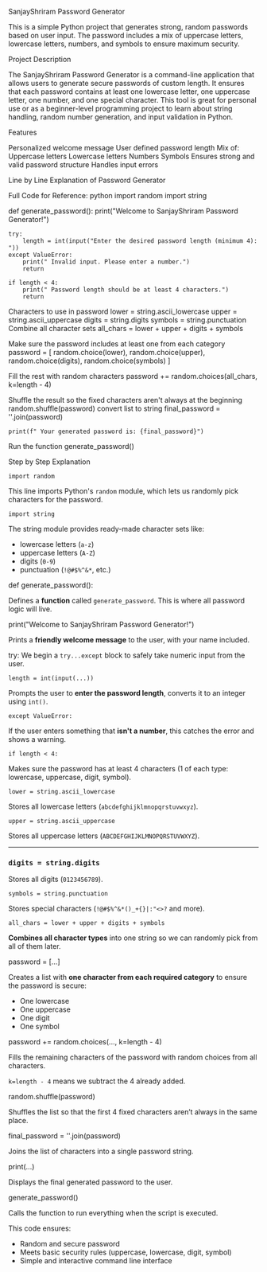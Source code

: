 SanjayShriram Password Generator

This is a simple Python project that generates strong, random passwords based on user input. The password includes a mix of uppercase letters, lowercase letters, numbers, and symbols to ensure maximum security.


Project Description

The SanjayShriram Password Generator is a command-line application that allows users to generate secure passwords of custom length. It ensures that each password contains at least one lowercase letter, one uppercase letter, one number, and one special character.
This tool is great for personal use or as a beginner-level programming project to learn about string handling, random number generation, and input validation in Python.



 Features

  Personalized welcome message
  User defined password length
Mix of:
    Uppercase letters
    Lowercase letters
    Numbers
    Symbols
Ensures strong and valid password structure
Handles input errors

 Line by Line Explanation of Password Generator
 
Full Code for Reference:
python
import random
import string

def generate_password():
    print("Welcome to SanjayShriram Password Generator!")
    
    try:
        length = int(input("Enter the desired password length (minimum 4): "))
    except ValueError:
        print(" Invalid input. Please enter a number.")
        return

    if length < 4:
        print(" Password length should be at least 4 characters.")
        return

Characters to use in password
    lower = string.ascii_lowercase
    upper = string.ascii_uppercase
    digits = string.digits
    symbols = string.punctuation
 Combine all character sets
    all_chars = lower + upper + digits + symbols

Make sure the password includes at least one from each category
    password = [
        random.choice(lower),
        random.choice(upper),
        random.choice(digits),
        random.choice(symbols)
    ]

Fill the rest with random characters
    password += random.choices(all_chars, k=length - 4)

Shuffle the result so the fixed characters aren't always at the beginning
    random.shuffle(password)
convert list to string
    final_password = ''.join(password)

    print(f" Your generated password is: {final_password}")
 Run the function
generate_password()

Step by Step Explanation

`import random`

This line imports Python's `random` module, which lets us randomly pick characters for the password.

`import string`

The string module provides ready-made character sets like:

* lowercase letters (`a-z`)
* uppercase letters (`A-Z`)
* digits (`0-9`)
* punctuation (`!@#$%^&*`, etc.)


def generate_password():

Defines a **function** called `generate_password`. This is where all password logic will live.

print("Welcome to SanjayShriram Password Generator!")

Prints a **friendly welcome message** to the user, with your name included.

try:
We begin a `try...except` block to safely take numeric input from the user.

`length = int(input(...))`

Prompts the user to **enter the password length**, converts it to an integer using `int()`.

`except ValueError:`

If the user enters something that **isn't a number**, this catches the error and shows a warning.

`if length < 4:`

Makes sure the password has at least 4 characters (1 of each type: lowercase, uppercase, digit, symbol).

`lower = string.ascii_lowercase`

Stores all lowercase letters (`abcdefghijklmnopqrstuvwxyz`).

 `upper = string.ascii_uppercase`

Stores all uppercase letters (`ABCDEFGHIJKLMNOPQRSTUVWXYZ`).

---

### `digits = string.digits`

Stores all digits (`0123456789`).


 `symbols = string.punctuation`

Stores special characters (`!@#$%^&*()_+{}|:"<>?` and more).


 `all_chars = lower + upper + digits + symbols`

**Combines all character types** into one string so we can randomly pick from all of them later.



password = [...]

Creates a list with **one character from each required category** to ensure the password is secure:

* One lowercase
* One uppercase
* One digit
* One symbol



password += random.choices(..., k=length - 4)

Fills the remaining characters of the password with random choices from all characters.

`k=length - 4` means we subtract the 4 already added.



random.shuffle(password)

Shuffles the list so that the first 4 fixed characters aren’t always in the same place.



final_password = ''.join(password)

Joins the list of characters into a single password string.


print(...)

Displays the final generated password to the user.

generate_password()

Calls the function to run everything when the script is executed.

This code ensures:

* Random and secure password
* Meets basic security rules (uppercase, lowercase, digit, symbol)
* Simple and interactive command line interface

